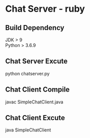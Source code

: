Chat Server - ruby
=================

Build Dependency
-----------
JDK > 9<br>
Python > 3.6.9

Chat Server Excute
------------------
python chatserver.py

Chat Client Compile
-----------------------
javac SimpleChatClient.java

Chat Client Excute
------------------
java SimpleChatClient